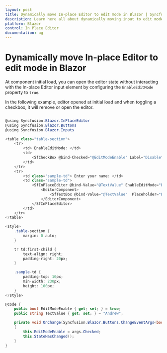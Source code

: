```yaml
---
layout: post
title: Dynamically move In-place Editor to edit mode in Blazor | Syncfusion
description: Learn here all about dynamically moving input to edit mode in Syncfusion Blazor In-place Editor component and more.
platform: Blazor
control: In Place Editor 
documentation: ug
---
```


# Dynamically move In-place Editor to edit mode in Blazor

At component initial load, you can open the editor state without interacting with the In-place Editor input element by configuring the `EnableEditMode` property to `true`.

In the following example, editor opened at initial load and when toggling a checkbox, it will remove or open the editor.

```csharp

@using Syncfusion.Blazor.InPlaceEditor
@using Syncfusion.Blazor.Buttons
@using Syncfusion.Blazor.Inputs

<table class="table-section">
    <tr>
        <td> EnableEditMode: </td>
        <td>
            <SfCheckBox @bind-Checked="@EditModeEnable" Label="Disable" ValueChange="OnChange" TChecked="bool"></SfCheckBox>
        </td>
    </tr>
    <tr>
        <td class="sample-td"> Enter your name: </td>
        <td class="sample-td">
            <SfInPlaceEditor @bind-Value="@TextValue" EnableEditMode="EditModeEnable" TValue="string" ActionOnBlur="ActionBlur.Ignore">
                <EditorComponent>
                    <SfTextBox @bind-Value="@TextValue"  Placeholder="Enter some text"></SfTextBox>
                </EditorComponent>
            </SfInPlaceEditor>
        </td>
    </tr>
</table>

<style>
    .table-section {
        margin: 0 auto;
    }

    tr td:first-child {
        text-align: right;
        padding-right: 20px;
    }

    .sample-td {
        padding-top: 10px;
        min-width: 230px;
        height: 100px;
    }
</style>

@code {
    public bool EditModeEnable { get; set; } = true;
    public string TextValue { get; set; } = "Andrew";

    private void OnChange(Syncfusion.Blazor.Buttons.ChangeEventArgs<bool> args)
    {
        this.EditModeEnable = args.Checked;
        this.StateHasChanged();
    }
}

```